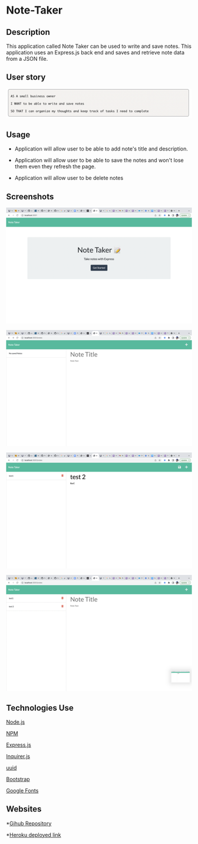 # Note-Taker

## Description

This application called Note Taker can be used to write and save notes. This application uses an Express.js back end and saves and retrieve note data from a JSON file.

## User story

![](public/assets/img/screenshot1.png)

## Usage

* Application will allow user to be able to add note's title and description.

* Application will allow user to be able to save the notes and won't lose them even they refresh the page.

* Application will allow user to be delete notes

## Screenshots

![](public/assets/img/screenshot2.png)

![](public/assets/img/screenshot3.png)

![](public/assets/img/screenshot4.png)

![](public/assets/img/screenshot5.png)

## Technologies Use
<p><a href="https://nodejs.org/">Node.js</a></p>
<p><a href="https://www.npmjs.com/">NPM</a></p>
<p><a href="https://www.npmjs.com/package/express">Express.js</a></p>
<p><a href="https://www.npmjs.com/package/inquirer">Inquirer.js</a></p>
<p><a href="https://www.npmjs.com/package/uuid">uuid</a></p>
<p><a href="https://getbootstrap.com/">Bootstrap</a></p>
<p><a href="https://fonts.google.com/">Google Fonts</a></p>


## Websites

*[Gihub Repository](https://github.com/aidyel/Team-Profile-Generator)

*[Heroku deployed link](https://drive.google.com/file/d/1SZXc7pSoheRPePSiVxh02e_iDObq13kb/view)